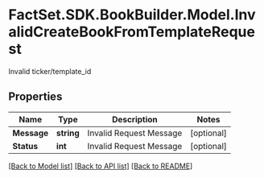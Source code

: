 # FactSet.SDK.BookBuilder.Model.InvalidCreateBookFromTemplateRequest
Invalid ticker/template_id

## Properties

Name | Type | Description | Notes
------------ | ------------- | ------------- | -------------
**Message** | **string** | Invalid Request Message | [optional] 
**Status** | **int** | Invalid Request Message | [optional] 

[[Back to Model list]](../README.md#documentation-for-models) [[Back to API list]](../README.md#documentation-for-api-endpoints) [[Back to README]](../README.md)

